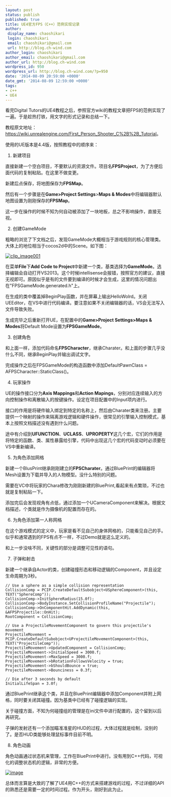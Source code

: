 ```yaml
---
layout: post
status: publish
published: true
title: UE4官方FPS（C++）范例实现记录
author:
 display_name: chaoshikari
 login: chaoshikari
 email: chaoshikari@gmail.com
 url: http://blog.ch-wind.com
author_login: chaoshikari
author_email: chaoshikari@gmail.com
author_url: http://blog.ch-wind.com
wordpress_id: 950
wordpress_url: http://blog.ch-wind.com/?p=950
date: '2014-08-09 20:59:00 +0000'
date_gmt: '2014-08-09 12:59:00 +0000'
tags:
- c++
- UE4
---
```

看完Digital Tutors的UE4教程之后，参照官方wiki的教程文章把FPS的范例实现了一遍。于是趁热打铁，用文字的形式记录和总结一下。


教程原文地址：<https://wiki.unrealengine.com/First_Person_Shooter_C%2B%2B_Tutorial>。


使用的UE版本是4.4版，按照教程中的顺序来：


1. 新建项目


直接新建一个空白项目，不要默认的资源文件。项目名**FPSProject**，为了方便后面代码的复制粘贴。在这里不做变更。


新建后点保存，将地图保存为**FPSMap**。


然后有一个步骤是在**Game>Project Settings**>**Maps & Modes**中将编辑器默认地图设置为刚刚保存的**FPSMap**。


这一步在操作的时候不知为何自动被添加了一块地板，总之不影响操作，直接无视。


2. 创建GameMode


粗略的浏览了下文档之后，发现GameMode大概相当于游戏规则的核心管理类。大体上的地位相当于cocos2d中的Scene。如下图：


[![clip_image001](https://blog.ch-wind.com/wp-content/uploads/2014/08/clip_image001_thumb.jpg "clip_image001")](https://blog.ch-wind.com/wp-content/uploads/2014/08/clip_image001.jpg)


在菜单**File**下**Add Code to Project**中新建一个类，基类选择为**GameMode**。选择编辑会自动打开VS2013。这个时候intellisense会报错，按照官方的建议，直接无视即可。原因似乎是有的文件要到编译的时候才会生成，这里的情况问题出在"FPSGameMode.generated.h"上。


在生成的类中覆盖掉BeginPlay函数，并在屏幕上输出HelloWolrd。关闭UEEditor，在VS中进行代码编译。要注意如果不关闭编辑器的话，VS会无法写入文件导致失败。


生成完毕之后重新打开UE，在配置中的**Game>Project Settings>Maps & Modes**将Default Mode设置为**FPSGameMode**。


3. 创建角色


和上面一样，添加代码命名**FPSCharacter**，继承Charater。和上面的步骤几乎没什么不同，继承BeginPlay并输出调试文字。


完成操作之后在FPSGameMode的构造函数中添加DefaultPawnClass = AFPSCharacter::StaticClass()。


4. 玩家操作


UE的操作接口分为**Axis Mappings**和**Action Mapings**，分别对应连续输入的方向控制操作和离散输入的按键操作。设定在项目配置中的Input项内进行。


接口的作用是将硬件输入绑定到特定的名称上，然后由Charater类来注册。主要提供一个映射的操作来隔离游戏逻辑和硬件操作，很常见的引擎输入控制模式，基本上按照文档描述没有遇到什么问题。


途中有介绍到**UFUNCTION**、**UCLASS**、**UPROPERTY**这几个宏，它们的作用是将特定的函数、类、属性暴露给引擎，代码中出现这几个宏的代码变动时必须要在VS中重新编译。


5. 为角色添加网格


新建一个BlusPrint继承刚刚建立的**FPSCharater**。通过BluePrint的编辑器将Mesh设置为下载并导入的人物模型。没什么特别的问题。


需要在VC中将玩家的Chara修改为刚刚新建的BluePrint,看起来有点繁琐，不过也就是复制粘贴一下。


添加完后会发现视角有点低，通过添加一个UCameraComponent来解决。根据文档描述，个类就是作为摄像机的配置而存在的。


6. 为角色添加第一人称网格


在这个游戏模式的定义中，玩家是看不见自己的身体网格的，只能看见自己的手。似乎和通常遇到的FPS有点不一样，不过Demo就是这么定义的。


和上一步没啥不同，关键性的部分是调整可见性的语句。


7. 子弹和射击


新建一个继承自Actor的类，创建碰撞形态和移动逻辑的Component，并且设定生命周期为3秒。



```
// Use a sphere as a simple collision representation
CollisionComp = PCIP.CreateDefaultSubobject<USphereComponent>(this, TEXT("SphereComp"));
CollisionComp->InitSphereRadius(15.0f);
CollisionComp->BodyInstance.SetCollisionProfileName("Projectile");
CollisionComp->OnComponentHit.AddDynamic(this, &AFPSProjectile::OnHit);
RootComponent = CollisionComp;

// Use a ProjectileMovementComponent to govern this projectile's movement
ProjectileMovement = PCIP.CreateDefaultSubobject<UProjectileMovementComponent>(this, TEXT("ProjectileComp"));
ProjectileMovement->UpdatedComponent = CollisionComp;
ProjectileMovement->InitialSpeed = 3000.f;
ProjectileMovement->MaxSpeed = 3000.f;
ProjectileMovement->bRotationFollowsVelocity = true;
ProjectileMovement->bShouldBounce = true;
ProjectileMovement->Bounciness = 0.3f;

// Die after 3 seconds by default
InitialLifeSpan = 3.0f;
```

通过BluePrint继承这个类，并且在BluePrint编辑器中添加Component并附上网格，同时要关闭其碰撞。因为基类中已经有了碰撞逻辑的实现。


关于碰撞方面，不知为何碰撞组的管理是在ini文件中进行配置的，这个留到以后再研究。


子弹的发射还有一个添加瞄准准星的HUD的过程，大体过程就是绘制，没别的了。是否HUD类能够处理鼠标事件目前不明。


8. 角色动画


角色动画通过状态机来管理，工作在BluePrint中进行。没有用到C++代码，可视化的调整状态机的逻辑，非常的方便。


[![image](https://blog.ch-wind.com/wp-content/uploads/2014/08/image_thumb.png "image")](https://blog.ch-wind.com/wp-content/uploads/2014/08/image.png)


总体而言算是大致的了解了UE4用C++的方式来搭建游戏的过程，不过详细的API的熟悉还是需要一定的时间过程。作为开头，刚好到此为止。


